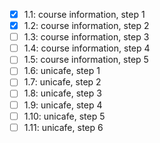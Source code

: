 - [x] 1.1: course information, step 1
- [x] 1.2: course information, step 2
- [ ] 1.3: course information, step 3
- [ ] 1.4: course information, step 4
- [ ] 1.5: course information, step 5
- [ ] 1.6: unicafe, step 1
- [ ] 1.7: unicafe, step 2
- [ ] 1.8: unicafe, step 3
- [ ] 1.9: unicafe, step 4
- [ ] 1.10: unicafe, step 5
- [ ] 1.11: unicafe, step 6
